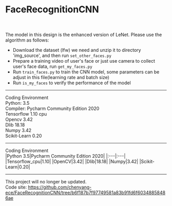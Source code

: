 # FaceRecognitionCNN

<br>
<br>
The model in this design is the enhanced version of LeNet. Please use the algorithm as follows:  


- Download the dataset (lfw) we need and unzip it to directory 'img_source', and then run `set_other_faces.py`  
- Prepare a training video of user's face or just use camera to collect user's face data, run `get_my_faces.py` 
- Run `train_faces.py` to train the CNN model, some parameters can be adjust in this file(learning rate and batch size)  
- Run `is_my_faces` to verify the performance of the model  
  
---

Coding Environment  
Python: 3.5  
Compiler: Pycharm Community Edition 2020  
Tensorflow	1.10  cpu  
Opencv	3.42  
Dlib	18.18  
Numpy	3.42  
Scikit-Learn	0.20  


---  
Coding Environment  
|Python 3.5|Pycharm Community Edition 2020|
|:---|:---|
|Tensorflow_cpu|1.10|
|OpenCV|3.42|
|Dlib|18.18|
|Numpy|3.42|
|Scikit-Learn|0.20|
<br>

---  
This project will no longer be updated.  
Code site: https://github.com/chenyang-ece/FaceRecognitionCNN/tree/b6f187b7f97749581a83b91fd6f60348858486ae  
